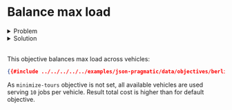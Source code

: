 # Balance max load

<details>
    <summary>Problem</summary><p>

```json
{{#include ../../../../../examples/json-pragmatic/data/objectives/berlin.balance-max-load.problem.json}}
```

</p></details>

<details>
    <summary>Solution</summary><p>

```json
{{#include ../../../../../examples/json-pragmatic/data/objectives/berlin.balance-max-load.solution.json}}
```

</p></details>

</br>

<div id="geojson" hidden>
{{#include ../../../../../examples/json-pragmatic/data/objectives/berlin.balance-max-load.solution.geojson}}
</div>

<div id="map"></div>

This objective balances max load across vehicles:

```json
{{#include ../../../../../examples/json-pragmatic/data/objectives/berlin.balance-max-load.problem.json:1003:1017}}
```

As `minimize-tours` objective is not set, all available vehicles are used serving `10` jobs per vehicle. Result total
cost is higher than for default objective.

